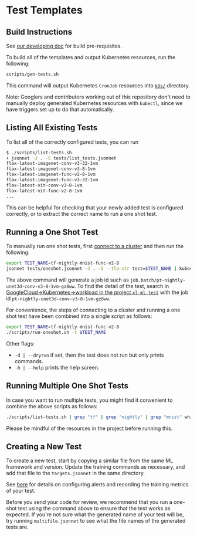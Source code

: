# Test Templates

## Build Instructions

See [our developing doc](../doc/developing) for build pre-requisites.

To build all of the templates and output Kubernetes resources, run the following:

```bash
scripts/gen-tests.sh
```

This command will output Kubernetes `CronJob` resources into [`k8s/`](../k8s) directory.

Note: Googlers and contributors working out of this repository don't need to manually deploy generated Kubernetes resources with `kubectl`, since we have triggers set up to do that automatically.


## Listing All Existing Tests

To list all of the correctly configured tests, you can run

```bash
$ ./scripts/list-tests.sh
+ jsonnet -J . -S tests/list_tests.jsonnet
flax-latest-imagenet-conv-v3-32-1vm
flax-latest-imagenet-conv-v3-8-1vm
flax-latest-imagenet-func-v2-8-1vm
flax-latest-imagenet-func-v3-32-1vm
flax-latest-vit-conv-v3-8-1vm
flax-latest-vit-func-v2-8-1vm
...
```

This can be helpful for checking that your newly added test is configured
correctly, or to extract the correct name to run a one shot test.


## Running a One Shot Test

To manually run one shot tests, first [connect to a cluster](https://console.cloud.google.com/kubernetes/list) and then run the following:

```bash
export TEST_NAME=tf-nightly-mnist-func-v2-8
jsonnet tests/oneshot.jsonnet -J . -S --tla-str test=$TEST_NAME | kubectl create -f -
```

The above command will generate a job id such as `job.batch/pt-nightly-unet3d-conv-v3-8-1vm-gz8ww`. To find the detail of the test, search in [GoogleCloud->Kubernetes->workload in the project `xl-ml-test`](https://pantheon.corp.google.com/kubernetes/workload/overview?mods=allow_workbench_image_override&project=xl-ml-test) with the job id `pt-nightly-unet3d-conv-v3-8-1vm-gz8ww`.

For convenience, the steps of connecting to a cluster and running a one shot
test have been combined into a single script as follows:

```bash
export TEST_NAME=tf-nightly-mnist-func-v2-8
./scripts/run-oneshot.sh -t $TEST_NAME
```

Other flags:
- `-d | --dryrun` if set, then the test does not run but only prints commands.
- `-h | --help`   prints the help screen.


## Running Multiple One Shot Tests

In case you want to run multiple tests, you might find it convenient to combine the above scripts as follows:

```bash
./scripts/list-tests.sh | grep "tf" | grep "nightly" | grep "mnist" while read -r test; do ./scripts/run-oneshot.sh -t $test; done
```

Please be mindful of the resources in the project before running this.


## Creating a New Test

To create a new test, start by copying a similar file from the same ML framework and version. Update the training commands as necessary, and add that file to the `targets.jsonnet` in the same directory.

See [here](../metrics_handler/README.md) for details on configuring alerts and recording the training metrics of your test.

Before you send your code for review, we recommend that you run a one-shot test using the command above to ensure that the test works as expected. If you're not sure what the generated name of your test will be, try running `multifile.jsonnet` to see what the file names of the generated tests are.

